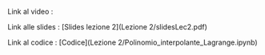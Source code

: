 Link al video : 

Link alle slides : [Slides lezione 2](Lezione 2/slidesLec2.pdf)

Link al codice : [Codice](Lezione 2/Polinomio_interpolante_Lagrange.ipynb)